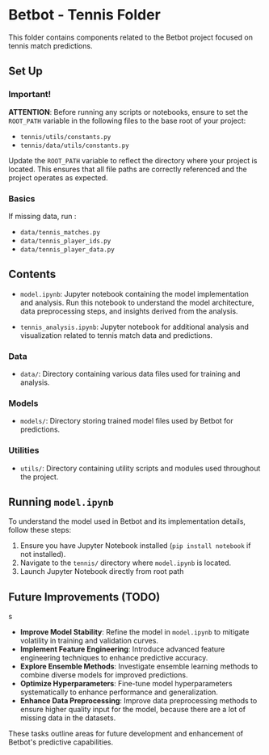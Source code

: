 # Betbot - Tennis Folder

This folder contains components related to the Betbot project focused on tennis match predictions.

## Set Up 

### Important!

**ATTENTION**: Before running any scripts or notebooks, ensure to set the `ROOT_PATH` variable in the following files to the base root of your project:

- `tennis/utils/constants.py`
- `tennis/data/utils/constants.py`

Update the `ROOT_PATH` variable to reflect the directory where your project is located. This ensures that all file paths are correctly referenced and the project operates as expected.

### Basics 

If missing data, run : 

- `data/tennis_matches.py`
- `data/tennis_player_ids.py`
- `data/tennis_player_data.py`


## Contents

- `model.ipynb`: Jupyter notebook containing the model implementation and analysis. Run this notebook to understand the model architecture, data preprocessing steps, and insights derived from the analysis.

- `tennis_analysis.ipynb`: Jupyter notebook for additional analysis and visualization related to tennis match data and predictions.

### Data

- `data/`: Directory containing various data files used for training and analysis.

### Models

- `models/`: Directory storing trained model files used by Betbot for predictions.

### Utilities

- `utils/`: Directory containing utility scripts and modules used throughout the project.

## Running `model.ipynb`

To understand the model used in Betbot and its implementation details, follow these steps:

1. Ensure you have Jupyter Notebook installed (`pip install notebook` if not installed).
2. Navigate to the `tennis/` directory where `model.ipynb` is located.
3. Launch Jupyter Notebook directly from root path

## Future Improvements (TODO)
s
- **Improve Model Stability**: Refine the model in `model.ipynb` to mitigate volatility in training and validation curves.
- **Implement Feature Engineering**: Introduce advanced feature engineering techniques to enhance predictive accuracy.
- **Explore Ensemble Methods**: Investigate ensemble learning methods to combine diverse models for improved predictions.
- **Optimize Hyperparameters**: Fine-tune model hyperparameters systematically to enhance performance and generalization.
- **Enhance Data Preprocessing**: Improve data preprocessing methods to ensure higher quality input for the model, because there are a lot of missing data in the datasets.

These tasks outline areas for future development and enhancement of Betbot's predictive capabilities.

